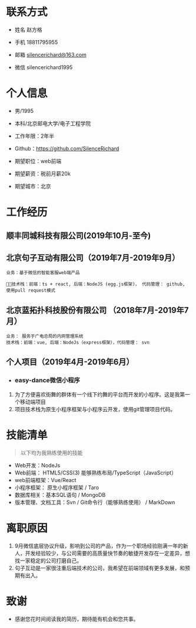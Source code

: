 # 联系方式

- 姓名 赵方格

- 手机 18811795955
  
- 邮箱 silencerichard@163.com

- 微信 silencerichard1995

# 个人信息

- 男/1995

- 本科/北京邮电大学/电子工程学院
  
- 工作年限：2年半
  
- Github：<https://github.com/SilenceRichard>

- 期望职位：web前端

- 期望薪资：税前月薪20k

- 期望城市：北京

# 工作经历

## 顺丰同城科技有限公司(2019年10月-至今)
  
## 北京句子互动有限公司（2019年7月-2019年9月）
    业务：基于微信的智能客服web端产品

    技术栈：前端：ts + react, 后端：NodeJS (egg.js框架)， 代码管理： github, 使用pull request模式

## 北京蓝拓扑科技股份有限公司 （2018年7月-2019年7月）

    业务： 服务于广电总局的内网管理系统
    技术栈：前端：vue, 后端：NodeJs（express框架），代码管理： svn
## 个人项目（2019年4月-2019年6月）

- ### easy-dance微信小程序

1. 为了方便喜欢街舞的群体有一个线下约舞的平台而开发的小程序。这是我第一个移动端项目
2. 项目技术栈为原生小程序框架与小程序云开发，使用git管理项目代码。

# 技能清单

>以下均为我熟练使用的技能

- Web开发：NodeJs
- Web前端： HTML5/CSS(3) 能够熟练布局/TypeScript（JavaScript）
- web前端框架：Vue/React
- 小程序框架： 原生小程序框架 / Taro
- 数据库相关：基本SQL语句 / MongoDB
- 版本管理、文档工具：Svn / Git命令行（能够熟练使用） / MarkDown

# 离职原因

1. 9月微信底层协议升级，影响到公司的产品，作为一个职场经验刚满一年的新人，开发经验较少，与公司需要的高质量快节奏的敏捷开发存在一定差异，想找一家稳定的公司打磨自己。
2. 句子互动是一家很注重后端技术的公司，我希望在前端领域有更多发展，和预期有出入。

# 致谢

- 感谢您花时间阅读我的简历，期待能有机会和您共事。
